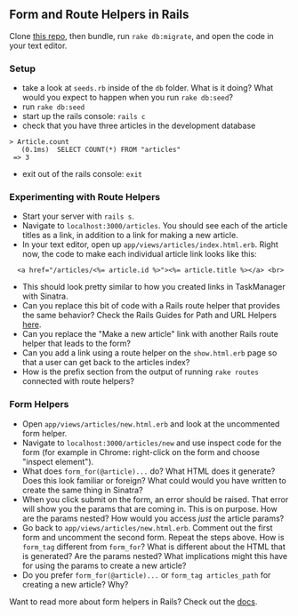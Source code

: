 ## Form and Route Helpers in Rails

Clone [this repo](https://github.com/rwarbelow/form_playground), then bundle, run `rake db:migrate`, and open the code in your text editor. 

### Setup

* take a look at `seeds.rb` inside of the `db` folder. What is it doing? What would you expect to happen when you run `rake db:seed`? 
* run `rake db:seed`
* start up the rails console: `rails c`
* check that you have three articles in the development database

```
> Article.count
   (0.1ms)  SELECT COUNT(*) FROM "articles"
 => 3 
```

* exit out of the rails console: `exit`

### Experimenting with Route Helpers

* Start your server with `rails s`.
* Navigate to `localhost:3000/articles`. You should see each of the article titles as a link, in addition to a link for making a new article. 
* In your text editor, open up `app/views/articles/index.html.erb`. Right now, the code to make each individual article link looks like this:

```erb
  <a href="/articles/<%= article.id %>"><%= article.title %></a> <br>
```

* This should look pretty similar to how you created links in TaskManager with Sinatra. 
* Can you replace this bit of code with a Rails route helper that provides the same behavior? Check the Rails Guides for Path and URL Helpers [here](http://guides.rubyonrails.org/routing.html#path-and-url-helpers). 
* Can you replace the "Make a new article" link with another Rails route helper that leads to the form?
* Can you add a link using a route helper on the `show.html.erb` page so that a user can get back to the articles index? 
* How is the prefix section from the output of running `rake routes` connected with route helpers? 

### Form Helpers

* Open `app/views/articles/new.html.erb` and look at the uncommented form helper.
* Navigate to `localhost:3000/articles/new` and use inspect code for the form (for example in Chrome: right-click on the form and choose "inspect element").
* What does `form_for(@article)...` do? What HTML does it generate? Does this look familiar or foreign? What could would you have written to create the same thing in Sinatra? 
* When you click submit on the form, an error should be raised. That error will show you the params that are coming in. This is on purpose. How are the params nested? How would you access *just* the article params?
* Go back to `app/views/articles/new.html.erb`. Comment out the first form and uncomment the second form. Repeat the steps above. How is `form_tag` different from `form_for`? What is different about the HTML that is generated? Are the params nested? What implications might this have for using the params to create a new article? 
* Do you prefer `form_for(@article)...` or `form_tag articles_path` for creating a new article? Why? 

Want to read more about form helpers in Rails? Check out the [docs](http://guides.rubyonrails.org/form_helpers.html). 
